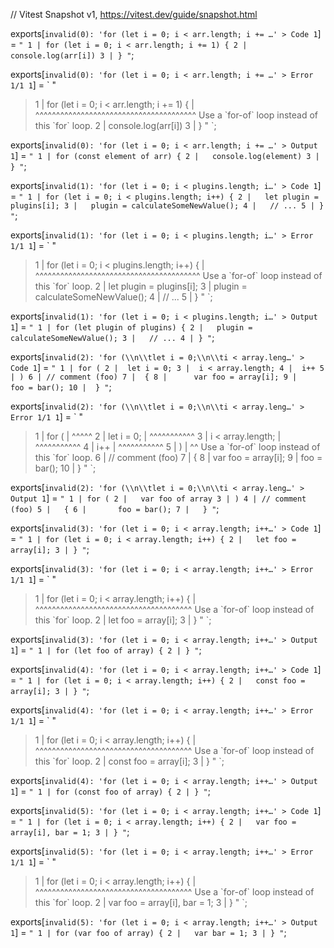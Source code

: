 // Vitest Snapshot v1, https://vitest.dev/guide/snapshot.html

exports[`invalid(0): 'for (let i = 0; i < arr.length; i += …' > Code 1`] = `
"
  1 | for (let i = 0; i < arr.length; i += 1) {
  2 | 	console.log(arr[i])
  3 | }
"
`;

exports[`invalid(0): 'for (let i = 0; i < arr.length; i += …' > Error 1/1 1`] = `
"
> 1 | for (let i = 0; i < arr.length; i += 1) {
    | ^^^^^^^^^^^^^^^^^^^^^^^^^^^^^^^^^^^^^^^ Use a \`for-of\` loop instead of this \`for\` loop.
  2 | 	console.log(arr[i])
  3 | }
"
`;

exports[`invalid(0): 'for (let i = 0; i < arr.length; i += …' > Output 1`] = `
"
  1 | for (const element of arr) {
  2 | 	console.log(element)
  3 | }
"
`;

exports[`invalid(1): 'for (let i = 0; i < plugins.length; i…' > Code 1`] = `
"
  1 | for (let i = 0; i < plugins.length; i++) {
  2 | 	let plugin = plugins[i];
  3 | 	plugin = calculateSomeNewValue();
  4 | 	// ...
  5 | }
"
`;

exports[`invalid(1): 'for (let i = 0; i < plugins.length; i…' > Error 1/1 1`] = `
"
> 1 | for (let i = 0; i < plugins.length; i++) {
    | ^^^^^^^^^^^^^^^^^^^^^^^^^^^^^^^^^^^^^^^^ Use a \`for-of\` loop instead of this \`for\` loop.
  2 | 	let plugin = plugins[i];
  3 | 	plugin = calculateSomeNewValue();
  4 | 	// ...
  5 | }
"
`;

exports[`invalid(1): 'for (let i = 0; i < plugins.length; i…' > Output 1`] = `
"
  1 | for (let plugin of plugins) {
  2 | 	plugin = calculateSomeNewValue();
  3 | 	// ...
  4 | }
"
`;

exports[`invalid(2): 'for (\\n\\tlet i = 0;\\n\\ti < array.leng…' > Code 1`] = `
"
   1 | for (
   2 | 	let i = 0;
   3 | 	i < array.length;
   4 | 	i++
   5 | )
   6 | // comment (foo)
   7 | 	{
   8 | 		var foo = array[i];
   9 | 		foo = bar();
  10 | 	}
"
`;

exports[`invalid(2): 'for (\\n\\tlet i = 0;\\n\\ti < array.leng…' > Error 1/1 1`] = `
"
>  1 | for (
     | ^^^^^
>  2 | 	let i = 0;
     | ^^^^^^^^^^^
>  3 | 	i < array.length;
     | ^^^^^^^^^^^
>  4 | 	i++
     | ^^^^^^^^^^^
>  5 | )
     | ^^ Use a \`for-of\` loop instead of this \`for\` loop.
   6 | // comment (foo)
   7 | 	{
   8 | 		var foo = array[i];
   9 | 		foo = bar();
  10 | 	}
"
`;

exports[`invalid(2): 'for (\\n\\tlet i = 0;\\n\\ti < array.leng…' > Output 1`] = `
"
  1 | for (
  2 | 	var foo of array
  3 | )
  4 | // comment (foo)
  5 | 	{
  6 | 		foo = bar();
  7 | 	}
"
`;

exports[`invalid(3): 'for (let i = 0; i < array.length; i++…' > Code 1`] = `
"
  1 | for (let i = 0; i < array.length; i++) {
  2 | 	let foo = array[i];
  3 | }
"
`;

exports[`invalid(3): 'for (let i = 0; i < array.length; i++…' > Error 1/1 1`] = `
"
> 1 | for (let i = 0; i < array.length; i++) {
    | ^^^^^^^^^^^^^^^^^^^^^^^^^^^^^^^^^^^^^^ Use a \`for-of\` loop instead of this \`for\` loop.
  2 | 	let foo = array[i];
  3 | }
"
`;

exports[`invalid(3): 'for (let i = 0; i < array.length; i++…' > Output 1`] = `
"
  1 | for (let foo of array) {
  2 | }
"
`;

exports[`invalid(4): 'for (let i = 0; i < array.length; i++…' > Code 1`] = `
"
  1 | for (let i = 0; i < array.length; i++) {
  2 | 	const foo = array[i];
  3 | }
"
`;

exports[`invalid(4): 'for (let i = 0; i < array.length; i++…' > Error 1/1 1`] = `
"
> 1 | for (let i = 0; i < array.length; i++) {
    | ^^^^^^^^^^^^^^^^^^^^^^^^^^^^^^^^^^^^^^ Use a \`for-of\` loop instead of this \`for\` loop.
  2 | 	const foo = array[i];
  3 | }
"
`;

exports[`invalid(4): 'for (let i = 0; i < array.length; i++…' > Output 1`] = `
"
  1 | for (const foo of array) {
  2 | }
"
`;

exports[`invalid(5): 'for (let i = 0; i < array.length; i++…' > Code 1`] = `
"
  1 | for (let i = 0; i < array.length; i++) {
  2 | 	var foo = array[i], bar = 1;
  3 | }
"
`;

exports[`invalid(5): 'for (let i = 0; i < array.length; i++…' > Error 1/1 1`] = `
"
> 1 | for (let i = 0; i < array.length; i++) {
    | ^^^^^^^^^^^^^^^^^^^^^^^^^^^^^^^^^^^^^^ Use a \`for-of\` loop instead of this \`for\` loop.
  2 | 	var foo = array[i], bar = 1;
  3 | }
"
`;

exports[`invalid(5): 'for (let i = 0; i < array.length; i++…' > Output 1`] = `
"
  1 | for (var foo of array) {
  2 | 	var bar = 1;
  3 | }
"
`;
